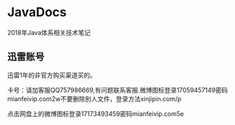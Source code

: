 # JavaDocs
2018年Java体系相关技术笔记



## 迅雷账号

迅雷1年的非官方购买渠道买的。

卡号：请加客服QQ757986669,有问题联系客服.微博图标登录17059457149密码mianfeivip.com2w不要删除别人文件，登录方法xinjipin.com/p



点击网盘上的微博图标登录17173493459密码mianfeivip.com5e







